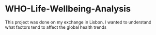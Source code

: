 # WHO-Life-Wellbeing-Analysis
This project was done on my exchange in Lisbon. I wanted to understand what factors tend to affect the global health trends
